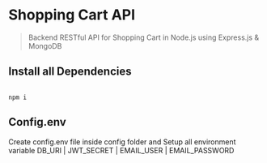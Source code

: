 # Shopping Cart API
>Backend RESTful API for Shopping Cart in Node.js using Express.js & MongoDB

## Install all Dependencies
```

npm i 
```

## Config.env
Create config.env file inside config folder and Setup all environment variable
DB_URI | JWT_SECRET | EMAIL_USER | EMAIL_PASSWORD

 

